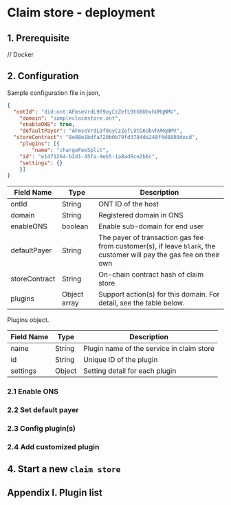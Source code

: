 # Claim store - deployment

## 1. Prerequisite

// Docker

## 2. Configuration

Sample configuration file in json,

```json
{
  "ontId": "did:ont:AFmseVrdL9f9oyCzZefL9tG6UbvhUMqNMV",
	"domain": "sampleclaimstore.ont",
	"enableONS": true,
	"defaultPayer": "AFmseVrdL9f9oyCzZefL9tG6UbvhUMqNMV",
  "storeContract": "8e88e1bdfa720b0b79fd3784de248f4d8890decd",
	"plugins": [{
		"name": "chargeFeeSplit",
    "id": "e1471264-b2d1-45fa-9eb5-1a8ad6ce2b6c",
    "settings": {}
	}]
}
```

| Field Name   | Type         | Description                                                  |
| ------------ | ------------ | ------------------------------------------------------------ |
| ontId       | String       | ONT ID of the host                  |
| domain       | String       | Registered domain in ONS                                     |
| enableONS    | boolean      | Enable sub-domain for end user                               |
| defaultPayer | String       | The payer of transaction gas fee from customer(s), if leave `blank`, the customer will pay the gas fee on their own |
| storeContract | String | On-chain contract hash of claim store |
| plugins | Object array | Support action(s) for this domain. For detail, see the table below. |

Plugins object.

| Field Name | Type    | Description                                                  |
| ---------- | ------- | ------------------------------------------------------------ |
| name       | String  | Plugin name of the service in claim store                    |
| id         | String  | Unique ID of the plugin                                      |
| settings   | Object  | Setting detail for each plugin                               |

### 2.1 Enable ONS



### 2.2 Set default payer



### 2.3 Config plugin(s)



### 2.4 Add customized plugin



## 4. Start a new `claim store`



## Appendix I. Plugin list

